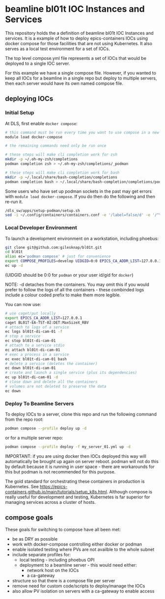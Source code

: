 # beamline bl01t IOC Instances and Services

This repository holds the a definition of beamline bl01t IOC Instances and services. It is a example of how to deploy epics-containers IOCs using docker compose for those facilities that are not using Kubernetes. It also serves as a local test environment for a set of IOCs.

 The top level compose.yml file represents a set of IOCs that would be deployed to a single IOC server.

 For this example we have a single compose file. However, if you wanted to keep all IOCs for a beamline in a single repo but deploy to multiple servers, then each server would have its own named compose file.

## deploying IOCs

### Initial Setup
At DLS, first enable `docker compose`:
```bash
# this command must be run every time you want to use compose in a new shell
module load docker-compose

# the remaining commands need only be run once

# these steps will make cli completion work for zsh
mkdir -p ~/.oh-my-zsh/completions
podman completion zsh > ~/.oh-my-zsh/completions/_podman

# these steps will make cli completion work for bash
mkdir -p ~/.local/share/bash-completion/completions
podman completion bash > ~/.local/share/bash-completion/completions/podman
```

Some users who have set up podman sockets in the past may get errors with `module load docker-compose`. If you do then do the following and then re-run it.
```bash
/dls_sw/apps/setup-podman/setup.sh
sed -i ~/.config/containers/containers.conf -e '/label=false/d' -e '/^\[containers\]$/a label=false'
```

### Local Developer Environment
To launch a development environment on a workstation, including phoebus:
```bash
git clone git@github.com:gilesknap/bl01t.git
cd bl01t
alias ec='podman compose' # just for convenience
export COMPOSE_PROFILES=develop UIDGID=0:0 EPICS_CA_ADDR_LIST=127.0.0.1
ec up -d
```
(UIDGID should be 0:0 for `podman` or your user id/gid for `docker`)

NOTE: -d detaches from the containers. You may omit this if you would prefer to follow the logs of all the containers - these combinded logs include a colour coded prefix to make them more legible.

You can now use:

```bash
# use caget/put locally
export EPICS_CA_ADDR_LIST=127.0.0.1
caget BL01T-EA-TST-02:DET:MaxSizeX_RBV
# attach to logs of a service
ec logs bl01t-di-cam-01 -f
# stop a service
ec stop bl01t-di-cam-01
# attach to a service stdio
ec attach bl01t-di-cam-01
# exec a process in a service
ec exec bl01t-di-cam-01 bash
# delete a service (deletes the container)
ec down bl01t-di-cam-01
# create and launch a single service (plus its dependencies)
ec up bl01t-di-cam-01 -d
# close down and delete all the containers
# volumes are not deleted to preserve the data
ec down
```

### Deploy To Beamline Servers
To deploy IOCs to a server, clone this repo and run the following command from the repo root:

```bash
podman compose --profile deploy up -d
```

or for a multiple server repo:
```bash
podman compose --profile deploy -f my_server_01.yml up -d
```

IMPORTANT: if you are using docker then IOCs deployed this way will automatically be brought up again on server reboot. podman will not do this by default because it is running in user space - there are workarounds for this but podman is not recommended for this purpose.

The gold standard for orchestrating these containers in production is Kubernetes. See https://epics-containers.github.io/main/tutorials/setup_k8s.html. Although compose is really useful for development and testing, Kubernetes is far superior for managing services across a cluster of hosts.

## compose goals

These goals for switching to compose have all been met:

- be as DRY as possible
- work with docker-compose controlling either docker or podman
- enable isolated testing where PVs are not availble to the whole subnet
- include separate profiles for:
  - local testing - including phoebus OPI
  - deployment to a beamline server - this would need either:
    - network host on the IOCs
    - a ca-gateway
- structure so that there is a compose file per server
- remove need for custom code/scripts to deploy/manage the IOCs
- also allow PV isolation on servers with a ca-gateway to enable access
